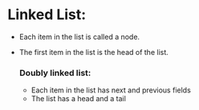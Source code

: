 # Linked List:
* Each item in the list is called a node. 
* The first item in the list is the head of the list. 

    ### Doubly linked list:
    * Each item in the list has next and previous fields
    * The list has a head and a tail